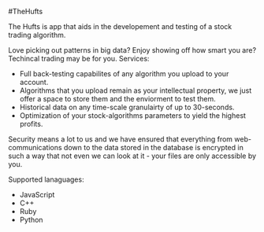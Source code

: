 
#TheHufts

The Hufts is app that aids in the developement and testing of a stock trading algorithm.

Love picking out patterns in big data? Enjoy showing off how smart you are? Techincal trading may be for you. 
Services: 
- Full back-testing capabilites of any algorithm you upload to your account. 
- Algorithms that you upload remain as your intellectual property, we just offer a space to store them and the enviorment to test them.
- Historical data on any time-scale granulairty of up to 30-seconds.
- Optimization of your stock-algorithms parameters to yield the highest profits.

Security means a lot to us and we have ensured that everything from web-communications down to the data stored in the database is encrypted in such a way that not even we can look at it - your files are only accessible by you. 

Supported lanaguages:
- JavaScript
- C++
- Ruby
- Python
